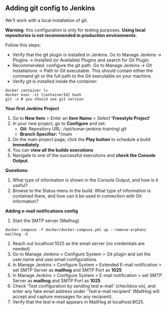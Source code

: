 

## Adding git config to Jenkins

We'll work with a local installation of git. 

**Warning**: this configuration is only for testing purposes. **Using local repositories is not recommended in production environments.**

Follow this steps:

- Verify that the git plugin is installed in Jenkins. Go to Manage Jenkins → Plugins → Installed (or Available) Plugins and search for Git Plugin.
- Recommended: configure the git path. Go to Manage Jenkins → Git Installations → Path to Git executable. This should contain either the command git or the full path to the Git executable on your machine.
- Verify git is installed inside the container:

```
docker container ls
docker exec -it [containerId] bash
git -v # you should see git version
```

**Your first Jenkins Project**

1. Go to **New Item** > Enter an **Item Name** > Select **'Freestyle Project'**
2. In your new project, go to **Configure** and set:
	- **Git**: Repository URL: /opt/sonar-jenkins-training/.git
	- **Branch Specifier:** \*/main
3. On the main project page, click the **Play button** to schedule a build **immediately**.
4. You can **view all the builds executions**
5. Navigate to one of the successful executions and **check the Console Output**.

**Questions:** 
1. What type of information is shown in the Console Output, and how is it useful?	
2. Browse to the Status menu in the build. What type of information is contained there, and how can it be used in connection with Git information?



**Adding e-mail notifications config**

1. Start the SMTP server (Mailhog)
```
docker compose -f docker/docker-compose.yml up --remove-orphans mailhog -d
```
2. Reach out localhost:1025 as the email server (no credentials are needed)
3. Go to Manage Jenkins > Configure System > Git plugin and set the user.name and user.email configurations
4. In Manage Jenkins > Configure System > Extended E-mail notification > set SMTP Server as **mailhog** and SMTP Port as **1025**
5. In Manage Jenkins > Configure System > E-mail notification > set SMTP Server as **mailhog** and SMTP Port as **1025**
6. Check 'Test configuration by sending test e-mail' (checkbox on), and enter any fake email address under 'Test e-mail recipient' (MailHog will accept and capture messages for any recipient).
7. Verify that the test e-mail appears in MailHog at localhost:8025.

